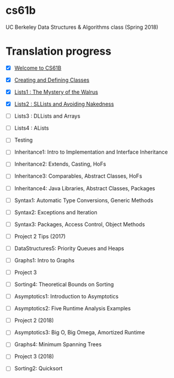 # cs61b

UC Berkeley Data Structures &amp; Algorithms class  (Spring 2018)

# Translation progress

- [x] [Welcome to CS61B](https://www.bilibili.com/video/BV12p4y1H7Bd)
- [x] [Creating and Defining Classes](https://www.bilibili.com/video/BV1RB4y1A7uo)
- [x] [Lists1 : The Mystery of the Walrus](https://www.bilibili.com/video/BV1HK4y197H2)
- [x] [Lists2 : SLLists and Avoiding Nakedness](https://www.bilibili.com/video/BV1hg411M7JM)
- [ ] Lists3 : DLLists and Arrays
- [ ] Lists4 : ALists
- [ ] Testing
- [ ] Inheritance1: Intro to Implementation and Interface Inheritance
- [ ] Inheritance2: Extends, Casting, HoFs
- [ ] Inheritance3: Comparables, Abstract Classes, HoFs
- [ ] Inheritance4: Java Libraries, Abstract Classes, Packages
- [ ] Syntax1: Automatic Type Conversions, Generic Methods
- [ ] Syntax2: Exceptions and Iteration
- [ ] Syntax3: Packages, Access Control, Object Methods
- [ ] Project 2 Tips (2017)
- [ ] DataStructures5: Priority Queues and Heaps
- [ ] Graphs1: Intro to Graphs
- [ ] Project 3
- [ ] Sorting4: Theoretical Bounds on Sorting
- [ ] Asymptotics1: Introduction to Asymptotics
- [ ] Asymptotics2: Five Runtime Analysis Examples
- [ ] Project 2 (2018)
- [ ] Asymptotics3: Big O, Big Omega, Amortized Runtime
- [ ] Graphs4: Minimum Spanning Trees
- [ ] Project 3 (2018)
- [ ] Sorting2: Quicksort


